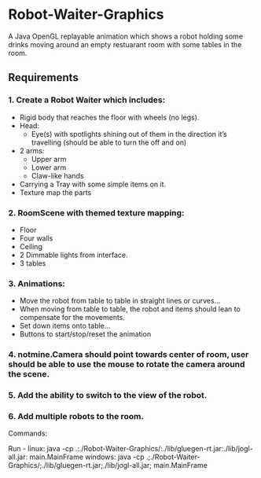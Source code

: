 # Robot-Waiter-Graphics
A Java OpenGL replayable animation which shows a robot holding some drinks moving around an empty restuarant room with some tables in the room.

## Requirements
### 1.	Create a Robot Waiter which includes:
  -	Rigid body that reaches the floor with wheels (no legs).
  -	Head:
    *	Eye(s) with spotlights shining out of them in the direction it’s travelling (should be able to turn the off and on)
  -	2 arms:
    *	Upper arm
    *	Lower arm
    *	Claw-like hands
  -	Carrying a Tray with some simple items on it.
  -	Texture map the parts

### 2.	RoomScene with themed texture mapping:
  -	Floor
  -	Four walls
  -	Ceiling
  -	2 Dimmable lights from interface.
  -	3 tables
### 3.	Animations:
  -	Move the robot from table to table in straight lines or curves…
  -	When moving from table to table, the robot and items should lean to compensate for the movements.
  -	Set down items onto table…
  -	Buttons to start/stop/reset the animation

### 4.	notmine.Camera should point towards center of room, user should be able to use the mouse to rotate the camera around the scene.

### 5.	Add the ability to switch to the view of the robot.

### 6.	Add multiple robots to the room.

Commands:

Run - 
linux: java -cp .:./Robot-Waiter-Graphics/:./lib/gluegen-rt.jar:./lib/jogl-all.jar: main.MainFrame
windows: java -cp .;./Robot-Waiter-Graphics/;./lib/gluegen-rt.jar;./lib/jogl-all.jar; main.MainFrame
